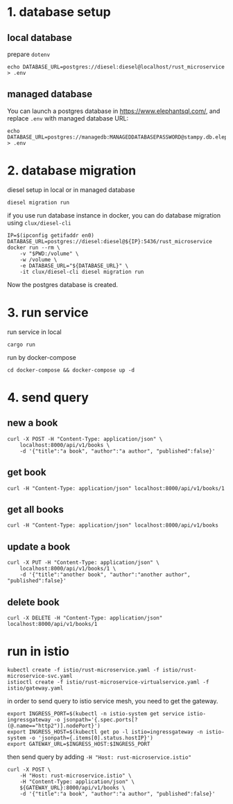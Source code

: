 # 1. database setup

## local database

prepare `dotenv`

    echo DATABASE_URL=postgres://diesel:diesel@localhost/rust_microservice > .env

## managed database

You can launch a postgres database in https://www.elephantsql.com/, and replace `.env` with managed database URL:

	echo DATABASE_URL=postgres://managedb:MANAGEDDATABASEPASSWORD@stampy.db.elephantsql.com:5432/managedb > .env

# 2. database migration

diesel setup in local or in managed database

    diesel migration run

if you use run database instance in docker, you can do database migration using `clux/diesel-cli`

    IP=$(ipconfig getifaddr en0)
    DATABASE_URL=postgres://diesel:diesel@${IP}:5436/rust_microservice
    docker run --rm \
        -v "$PWD:/volume" \
        -w /volume \
        -e DATABASE_URL="${DATABASE_URL}" \
        -it clux/diesel-cli diesel migration run

Now the postgres database is created.

# 3. run service

run service in local

    cargo run

run by docker-compose

    cd docker-compose && docker-compose up -d

# 4. send query

## new a book

    curl -X POST -H "Content-Type: application/json" \
        localhost:8000/api/v1/books \
        -d '{"title":"a book", "author":"a author", "published":false}'

## get book

    curl -H "Content-Type: application/json" localhost:8000/api/v1/books/1

## get all books

    curl -H "Content-Type: application/json" localhost:8000/api/v1/books

## update a book

    curl -X PUT -H "Content-Type: application/json" \
        localhost:8000/api/v1/books/1 \
        -d '{"title":"another book", "author":"another author", "published":false}'

## delete book

    curl -X DELETE -H "Content-Type: application/json" localhost:8000/api/v1/books/1 

# run in istio

	kubectl create -f istio/rust-microservice.yaml -f istio/rust-microservice-svc.yaml
	istioctl create -f istio/rust-microservice-virtualservice.yaml -f istio/gateway.yaml

in order to send query to istio service mesh, you need to get the gateway.

	export INGRESS_PORT=$(kubectl -n istio-system get service istio-ingressgateway -o jsonpath='{.spec.ports[?(@.name=="http2")].nodePort}')
	export INGRESS_HOST=$(kubectl get po -l istio=ingressgateway -n istio-system -o 'jsonpath={.items[0].status.hostIP}')
	export GATEWAY_URL=$INGRESS_HOST:$INGRESS_PORT

then send query by adding `-H "Host: rust-microservice.istio"`

	curl -X POST \
		-H "Host: rust-microservice.istio" \
		-H "Content-Type: application/json" \
        ${GATEWAY_URL}:8000/api/v1/books \
        -d '{"title":"a book", "author":"a author", "published":false}'

